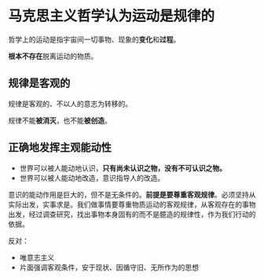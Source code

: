 # 马克思主义哲学认为运动是规律的

哲学上的运动是指宇宙间一切事物、现象的**变化**和**过程**。

**根本不存在**脱离运动的物质。

## 规律是客观的

规律是客观的、不以人的意志为转移的。

规律不能**被消灭**，也不能**被创造**。

## 正确地发挥主观能动性

- 世界可以被人能动地认识，**只有尚未认识之物，没有不可认识之物。**
- 世界可以被人能动地改造，意识指导人的改造。

意识的能动作用是巨大的，但不是无条件的。**前提是要尊重客观规律**。必须坚持从实际出发，实事求是。我们做事情要尊重物质运动的客观规律，从客观存在的事物出发，经过调查研究，找出事物本身固有的而不是臆造的规律性，作为我们行动的依据。

反对：

- 唯意志主义
- 片面强调客观条件，安于现状、因循守旧、无所作为的思想
